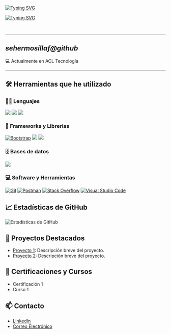 <a href="https://git.io/typing-svg"><img src="https://readme-typing-svg.demolab.com?font=Poppins&weight=600&size=30&duration=1000&pause=1000&center=true&repeat=false&width=650&lines=%C2%A1Hola!+Soy+Sebastian+Hermosilla" alt="Typing SVG" /></a>

<!-- Typing SVG by DenverCoder1 - https://github.com/DenverCoder1/readme-typing-svg -->
<a href="https://git.io/typing-svg"><img src="https://readme-typing-svg.demolab.com?font=Poppins&duration=1000&pause=500&center=true&width=435&lines=Ingeniero en Informatica;Automatizador;%C2%A1Siempre+Aprendiendo!" alt="Typing SVG" /></a>

<br/>
<hr>

*sehermosillaf@github*
-------------------------
💻 Actualmente en ACL Tecnología
<hr>

## 🛠️ Herramientas que he utilizado

### 👨‍💻 Lenguajes

<p>
 <img src="https://skillicons.dev/icons?i=html,css,angular,js,ts" />
 <img src="https://skillicons.dev/icons?i=linux,py" />
 <img src="https://skillicons.dev/icons?i=spring,idea,java,selenium" />
</p>

### 🧰 Frameworks y Librerias
<a href="#"><img alt="Bootstrap" src="https://img.shields.io/badge/Bootstrap-563D7C?style=for-the-badge&logo=bootstrap&logoColor=white"></a>
<a href="#"><img src="https://img.shields.io/badge/Ionic-3880FF?style=for-the-badge&logo=ionic&logoColor=white"/></a>
<a href="#"> <img src="https://skillicons.dev/icons?i=maven"/></a>

### 🗄️ Bases de datos

<p>
    <img src="https://skillicons.dev/icons?i=mysql,postgres" />
</p>

### 💻 Software y Herramientas

<p>
    <a href="#"><img alt="Git" src="https://img.shields.io/badge/Git%20-%23F05033.svg?logo=git&logoColor=white"></a>
    <a href="#"><img alt="Postman" src="https://img.shields.io/badge/Postman-FF6C37?logo=postman&logoColor=white"></a>
    <a href="#"><img alt="Stack Overflow" src="https://img.shields.io/badge/-Stack%20Overflow-FE7A16?logo=stack-overflow&logoColor=white"></a>
    <a href="#"><img alt="Visual Studio Code" src="https://img.shields.io/badge/Visual%20Studio%20Code-0078d7.svg?logo=visual-studio-code&logoColor=white"></a>
</p>

## 📈 Estadísticas de GitHub

![Estadísticas de GitHub](https://github-readme-stats.vercel.app/api?username=sehermosillaf&show_icons=true&theme=radical)

## 🚀 Proyectos Destacados

- [Proyecto 1](https://github.com/sehermosillaf/proyecto1): Descripción breve del proyecto.
- [Proyecto 2](https://github.com/sehermosillaf/proyecto2): Descripción breve del proyecto.

## 📜 Certificaciones y Cursos

- Certificación 1
- Curso 1

## 📫 Contacto

- [LinkedIn](https://www.linkedin.com/in/sehermosillaf)
- [Correo Electrónico](mailto:sehermosillaf@example.com)

